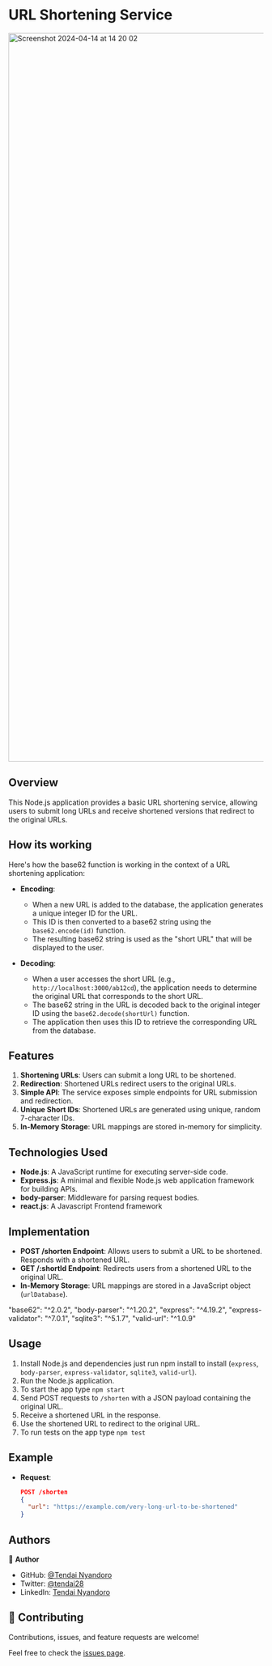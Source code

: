 # URL Shortening Service

<img width="1440" alt="Screenshot 2024-04-14 at 14 20 02" src="https://github.com/tnyandoro/url-shortener/assets/30318155/33d1b697-accd-4e9b-a30e-ae811efb147c">

## Overview

This Node.js application provides a basic URL shortening service, allowing users to submit long URLs and receive shortened versions that redirect to the original URLs.

## How its working 

Here's how the base62 function is working in the context of a URL shortening application:

- **Encoding**:
  - When a new URL is added to the database, the application generates a unique integer ID for the URL.
  - This ID is then converted to a base62 string using the `base62.encode(id)` function.
  - The resulting base62 string is used as the "short URL" that will be displayed to the user.

- **Decoding**:
  - When a user accesses the short URL (e.g., `http://localhost:3000/ab12cd`), the application needs to determine the original URL that corresponds to the short URL.
  - The base62 string in the URL is decoded back to the original integer ID using the `base62.decode(shortUrl)` function.
  - The application then uses this ID to retrieve the corresponding URL from the database.

## Features

1. **Shortening URLs**: Users can submit a long URL to be shortened.
2. **Redirection**: Shortened URLs redirect users to the original URLs.
3. **Simple API**: The service exposes simple endpoints for URL submission and redirection.
4. **Unique Short IDs**: Shortened URLs are generated using unique, random 7-character IDs.
5. **In-Memory Storage**: URL mappings are stored in-memory for simplicity.

## Technologies Used

- **Node.js**: A JavaScript runtime for executing server-side code.
- **Express.js**: A minimal and flexible Node.js web application framework for building APIs.
- **body-parser**: Middleware for parsing request bodies.
- **react.js**: A Javascript Frontend framework

## Implementation

- **POST /shorten Endpoint**: Allows users to submit a URL to be shortened. Responds with a shortened URL.
- **GET /:shortId Endpoint**: Redirects users from a shortened URL to the original URL.
- **In-Memory Storage**: URL mappings are stored in a JavaScript object (`urlDatabase`).

"base62": "^2.0.2",
    "body-parser": "^1.20.2",
    "express": "^4.19.2",
    "express-validator": "^7.0.1",
    "sqlite3": "^5.1.7",
    "valid-url": "^1.0.9"

## Usage

1. Install Node.js and dependencies just run npm install to install (`express`, `body-parser`, `express-validator`, `sqlite3`, `valid-url`).
2. Run the Node.js application.
3. To start the app type `npm start`
4. Send POST requests to `/shorten` with a JSON payload containing the original URL.
5. Receive a shortened URL in the response.
6. Use the shortened URL to redirect to the original URL.
7. To run tests on the app type `npm test`

## Example

- **Request**:

  ```json
  POST /shorten
  {
    "url": "https://example.com/very-long-url-to-be-shortened"
  }

## Authors

👤 **Author**

- GitHub: [@Tendai Nyandoro](https://github.com/tnyandoro)
- Twitter: [@tendai28](https://twitter.com/tendai28)
- LinkedIn: [Tendai Nyandoro](https://www.linkedin.com/in/tendai-nyandoro-a8060826/)

## 🤝 Contributing

Contributions, issues, and feature requests are welcome!

Feel free to check the [issues page](https://github.com/tnyandoro/url-shortener).

